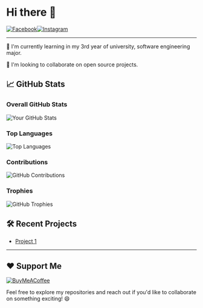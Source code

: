 # Hi there 👋
 [![Facebook](https://img.shields.io/badge/-Facebook-1877F2?style=flat-square&logo=facebook&logoColor=white)](https://www.facebook.com/kg.kong.5)[![Instagram](https://img.shields.io/badge/-Instagram-E4405F?style=flat-square&logo=instagram&logoColor=white)](https://www.instagram.com/yot.sawat/)

---
<!-- I'm a [Your Profession] passionate about [Your Interests]. Welcome to my GitHub profile!  -->

🌱 I'm currently learning in my 3rd year of university, software engineering major.
<!-- 🚀 I'm constantly working on [Your Projects]. -->
👯 I'm looking to collaborate on open source projects.
<!-- ## 🔧 Technologies & Tools
[![Tech 1](https://img.shields.io/badge/-Tech1-blue)](link1)
[![Tech 2](https://img.shields.io/badge/-Tech2-orange)](link2)
[![Tech 3](https://img.shields.io/badge/-Tech3-red)](link3) -->
## 📈 GitHub Stats

### Overall GitHub Stats
![Your GitHub Stats](https://github-readme-stats.vercel.app/api?username=ZesshiF&theme=onedark&hide&show_icons=true&count_private=true)

### Top Languages
![Top Languages](https://github-readme-stats.vercel.app/api/top-langs/?username=ZesshiF&layout=compact)

### Contributions
![GitHub Contributions](https://github-readme-streak-stats.herokuapp.com/?user=ZesshiF)

### Trophies
![GitHub Trophies](https://github-profile-trophy.vercel.app/?username=ZesshiF)


<!-- ## 📚 Latest Blog Posts
- [Blog Post 1](Link to Blog Post 1)
- [Blog Post 2](Link to Blog Post 2) -->

## 🛠️ Recent Projects
- [Project 1](https://github.com/SE331-2023-project1/project01-mairoo)
<!-- - [Project 2](Link to Project 2) -->

---
## ❤️ Support Me
[![BuyMeACoffee](https://img.shields.io/badge/Buy%20Me%20a%20Coffee-ffdd00?style=for-the-badge&logo=buy-me-a-coffee&logoColor=black)](https://ko-fi.com/yotsawat) 

Feel free to explore my repositories and reach out if you'd like to collaborate on something exciting! 😄
